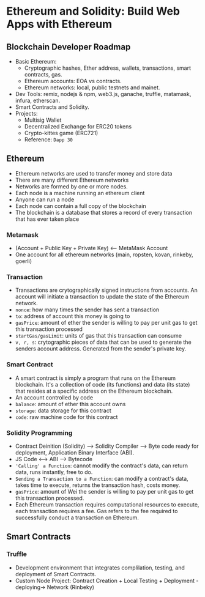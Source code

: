 # Ethereum and Solidity: Build Web Apps with Ethereum

## Blockchain Developer Roadmap
- Basic Ethereum:
    - Cryptographic hashes, Ether address, wallets, transactions, smart contracts, gas.
    - Ethereum accounts: EOA vs contracts.
    - Ethereum networks: local, public testnets and mainet.
- Dev Tools: remix, nodejs & npm, web3.js, ganache, truffle, matamask, infura, etherscan.
- Smart Contracts and Solidity.
- Projects:
    - Multisig Wallet
    - Decentralized Exchange for ERC20 tokens
    - Crypto-kittes game (ERC721)
    - Reference: `Dapp 30`

## Ethereum
- Ethereum networks are used to transfer money and store data
- There are many different Ethereum networks
- Networks are formed by one or more nodes.
- Each node is a machine running an ethereum client
- Anyone can run a node
- Each node can contain a full copy of the blockchain
- The blockchain is a database that stores a record of every transaction that has ever taken place

### Metamask
- (Account + Public Key + Private Key) <-- MetaMask Account
- One account for all ethereum networks (main, ropsten, kovan, rinkeby, goerli)

### Transaction
- Transactions are crytographically signed instructions from accounts. An account will initiate a transaction to update the state of the Ethereum network.
- `nonce`: how many times the sender has sent a transaction
- `to`: address of account this money is going to
- `gasPrice`: amount of ether the sender is willing to pay per unit gas to get this transaction processed
- `startGas/gasLimit`: units of gas that this transaction can consume
- `v, r, s`: crytographic pieces of data that can be used to generate the senders account address. Generated from the sender's private key.

### Smart Contract
- A smart contract is simply a program that runs on the Ethereum blockchain. It's a collection of code (its functions) and data (its state) that resides at a specific address on the Ethereum blockchain.
- An account controlled by code
- `balance`: amount of ether this account owns
- `storage`: data storage for this contract
- `code`: raw machine code for this contract

### Solidity Programming
- Contract Deinition (Solidity) --> Solidity Compiler --> Byte code ready for deployment, Application Binary Interface (ABI).
- JS Code <--> ABI --> Bytecode
- `'Calling' a Function`: cannot modify the contract's data, can return data, runs instantly, free to do.
- `Sending a Transaction to a Function`: can modify a contract's data, takes time to execute, returns the transaction hash, costs money.
- `gasPrice`: amount of Wei the sender is willing to pay per unit gas to get this transaction processed.
- Each Ethereum transaction requires computational resources to execute, each transaction requires a fee. Gas refers to the fee required to successfully conduct a transaction on Ethereum.

## Smart Contracts
### Truffle
- Development environment that integrates complilation, testing, and deployment of Smart Contracts.
- Custom Node Project: Contract Creation + Local Testing + Deployment -deploying-> Network (Rinbeky)